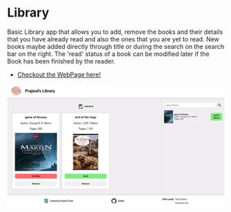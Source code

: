 # Library

Basic Library app that allows you to add, remove the books and their details that you have already read and also the ones that you are yet to read.
New books maybe added directly through title or during the search on the search bar on the right. The 'read' status of a book can be modified later if the Book has been finished by the reader.

- [Checkout the WebPage here!](https://jwoll2004.github.io/Library/)

![demo screenshot](images/demoss.png)
